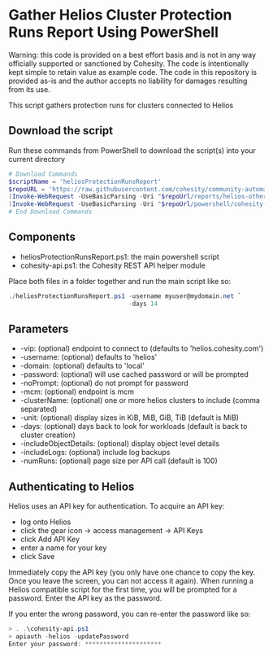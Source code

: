 # Gather Helios Cluster Protection Runs Report Using PowerShell

Warning: this code is provided on a best effort basis and is not in any way officially supported or sanctioned by Cohesity. The code is intentionally kept simple to retain value as example code. The code in this repository is provided as-is and the author accepts no liability for damages resulting from its use.

This script gathers protection runs for clusters connected to Helios

## Download the script

Run these commands from PowerShell to download the script(s) into your current directory

```powershell
# Download Commands
$scriptName = 'heliosProtectionRunsReport'
$repoURL = 'https://raw.githubusercontent.com/cohesity/community-automation-samples/main'
(Invoke-WebRequest -UseBasicParsing -Uri "$repoUrl/reports/helios-other/powershell/$scriptName/$scriptName.ps1").content | Out-File "$scriptName.ps1"; (Get-Content "$scriptName.ps1") | Set-Content "$scriptName.ps1"
(Invoke-WebRequest -UseBasicParsing -Uri "$repoUrl/powershell/cohesity-api/cohesity-api.ps1").content | Out-File cohesity-api.ps1; (Get-Content cohesity-api.ps1) | Set-Content cohesity-api.ps1
# End Download Commands
```

## Components

* heliosProtectionRunsReport.ps1: the main powershell script
* cohesity-api.ps1: the Cohesity REST API helper module

Place both files in a folder together and run the main script like so:

```powershell
./heliosProtectionRunsReport.ps1 -username myuser@mydomain.net `
                                 -days 14
```

## Parameters

* -vip: (optional) endpoint to connect to (defaults to 'helios.cohesity.com')
* -username: (optional) defaults to 'helios'
* -domain: (optional) defaults to 'local'
* -password: (optional) will use cached password or will be prompted
* -noPrompt: (optional) do not prompt for password
* -mcm: (optional) endpoint is mcm
* -clusterName: (optional) one or more helios clusters to include (comma separated)
* -unit: (optional) display sizes in KiB, MiB, GiB, TiB (default is MiB)
* -days: (optional) days back to look for workloads (default is back to cluster creation)
* -includeObjectDetails: (optional) display object level details
* -includeLogs: (optional) include log backups
* -numRuns: (optional) page size per API call (default is 100)

## Authenticating to Helios

Helios uses an API key for authentication. To acquire an API key:

* log onto Helios
* click the gear icon -> access management -> API Keys
* click Add API Key
* enter a name for your key
* click Save

Immediately copy the API key (you only have one chance to copy the key. Once you leave the screen, you can not access it again). When running a Helios compatible script for the first time, you will be prompted for a password. Enter the API key as the password.

If you enter the wrong password, you can re-enter the password like so:

```powershell
> . .\cohesity-api.ps1
> apiauth -helios -updatePassword
Enter your password: *********************
```
